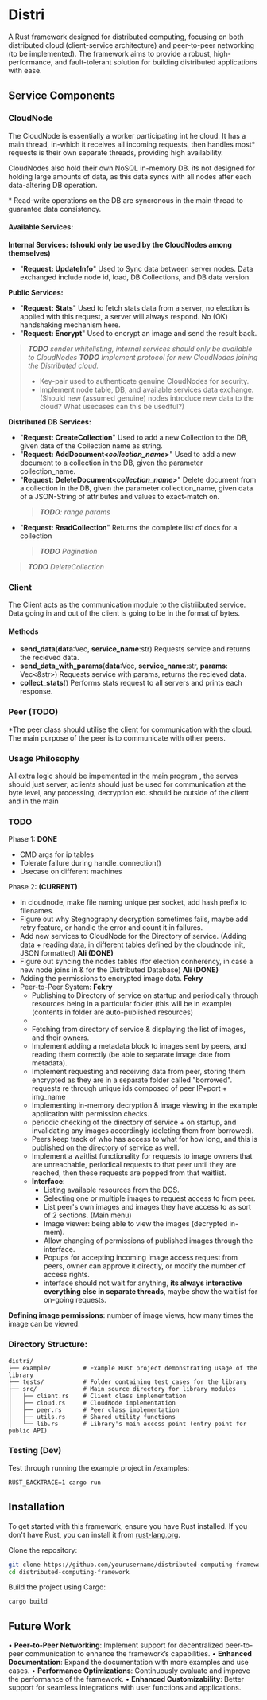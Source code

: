 # Distri
A Rust framework designed for distributed computing, focusing on both distributed cloud (client-service architecture) and peer-to-peer networking (to be implemented). The framework aims to provide a robust, high-performance, and fault-tolerant solution for building distributed applications with ease.


## Service Components

### CloudNode
The CloudNode is essentially a worker participating int he cloud. It has a main thread, in-which it receives all incoming requests, then handles most* requests is their own separate threads, providing high availability.

CloudNodes also hold their own NoSQL in-memory DB. its not designed for holding large amounts of data, as this data syncs with all nodes after each data-altering DB operation.

\* Read-write operations on the DB are syncronous in the main thread to guarantee data consistency.

#### Available Services:
**Internal Services: (should only be used by the CloudNodes among themselves)**
- "**Request: UpdateInfo**"
    Used to Sync data between server nodes. Data exchanged include node id, load, DB Collections, and DB data version.

**Public Services:**
- "**Request: Stats**"
    Used to fetch stats data from a server, no election is applied with this request, a server will always respond. No (OK) handshaking mechanism here.
- "**Request: Encrypt**"
    Used to encrypt an image and send the result back.

> ***TODO** sender whitelisting, internal services should only be available to CloudNodes*
> ***TODO** Implement protocol for new CloudNodes joining the Distributed cloud.*
> - Key-pair used to authenticate genuine CloudNodes for security.
> - Implement node table, DB, and available services data exchange.
> (Should new (assumed genuine) nodes introduce new data to the cloud? What usecases can this be usedful?)


**Distributed DB Services:**
- "**Request: CreateCollection**"
    Used to add a new Collection to the DB, given data of the Collection name as string.
- "**Request: AddDocument<*collection_name*>**"
    Used to add a new document to a collection in the DB, given the parameter collection_name.
- "**Request: DeleteDocument<*collection_name*>**"
    Delete document from a collection in the DB, given the parameter collection_name, given data of a JSON-String of attributes and values to exact-match on.
    > ***TODO**: range params*
- "**Request: ReadCollection**"
    Returns the complete list of docs for a collection
    > ***TODO** Pagination*

> ***TODO** DeleteCollection*

### Client
The Client acts as the communication module to the distriibuted service. Data going in and out of the client is going to be in the format of bytes.


#### Methods
- **send_data**(**data**:Vec<u8>, **service_name**:str)
    Requests service and returns the recieved data.
- **send_data_with_params**(**data**:Vec<u8>, **service_name**:str, **params**: Vec<&str>)
    Requests service with params, returns the recieved data.
- **collect_stats**()
    Performs stats request to all servers and prints each response.

### Peer (TODO)
\*The peer class should utilise the client for communication with the cloud. The main purpose of the peer is to communicate with other peers.

### Usage Philosophy
All extra logic should be impemented in the main program , the serves should just server, aclients should just be used for communication at the byte level, any processing, decryption etc. should be outside of the client and in the main


### TODO
Phase 1: **DONE**
- CMD args for ip tables
- Tolerate failure during handle_connection()
- Usecase on different machines

Phase 2: **(CURRENT)**
- In cloudnode, make file naming unique per socket, add hash prefix to filenames.
- Figure out why Stegnography decryption sometimes fails, maybe add retry feature, or handle the error and count it in failures.
- Add new services to CloudNode for the Directory of service. (Adding data + reading data, in different tables defined by the cloudnode init, JSON formatted) **Ali   (DONE)**
- Figure out syncing the nodes tables (for election conherency, in case a new node joins in & for the Distributed Database) **Ali (DONE)** 
- Adding the permissions to encrypted image data. **Fekry**
- Peer-to-Peer System:
**Fekry**
    - Publishing to Directory of service on startup and periodically through resources being in a particular folder (this will be in example) (contents in folder are auto-published resources)
    - 
    - Fetching from directory of service & displaying the list of images, and their owners.
    - Implement adding a metadata block to images sent by peers, and reading them correctly (be able to separate image date from metadata).
    - Implement requesting and receiving data from peer, storing them encrypted as they are in a separate folder called "borrowed". requests re through unique ids composed of peer IP+port + img_name
    - Implementing in-memory decryption & image viewing in the example application with permission checks.
    - periodic checking of the directory of service + on startup, and invalidating any images accordingly (deleting them from borrowed).
    - Peers keep track of who has access to what for how long, and this is published on the directory of service as well.
    - Implement a waitlist functionality for requests to image owners that are unreachable, periodical requests to that peer until they are reached, then these requests are popped from that waitlist.
    - **Interface**:
        - Listing available resources from the DOS.
        - Selecting one or multiple images to request access to from peer.
        - List peer's own images and images they have access to as sort of 2 sections. (Main menu)
        - Image viewer: being able to view the images (decrypted in-mem).
        - Allow changing of permissions of published images through the interface.
        - Popups for accepting incoming image access request from peers, owner can approve it directly, or modify the number of access rights.
        - interface should not wait for anything, **its always interactive everything else in separate threads**, maybe show the waitlist for on-going requests. 

**Defining image permissions**: number of image views, how many times the image can be viewed.



### Directory Structure:
```
distri/
├── example/         # Example Rust project demonstrating usage of the library
├── tests/           # Folder containing test cases for the library
├── src/             # Main source directory for library modules
│   ├── client.rs    # Client class implementation
│   ├── cloud.rs     # CloudNode implementation
│   ├── peer.rs      # Peer class implementation
│   ├── utils.rs     # Shared utility functions
│   └── lib.rs       # Library's main access point (entry point for public API)
```

### Testing (Dev)
Test through running the example project in /examples:
```
RUST_BACKTRACE=1 cargo run
```

## Installation

To get started with this framework, ensure you have Rust installed. If you don't have Rust, you can install it from [rust-lang.org](https://www.rust-lang.org/).

Clone the repository:

```bash
git clone https://github.com/yourusername/distributed-computing-framework.git
cd distributed-computing-framework
```
Build the project using Cargo:
```
cargo build
```


## Future Work

•	**Peer-to-Peer Networking**: Implement support for decentralized peer-to-peer communication to enhance the framework’s capabilities.
•	**Enhanced Documentation**: Expand the documentation with more examples and use cases.
•	**Performance Optimizations**: Continuously evaluate and improve the performance of the framework.
•	**Enhanced Customizability**: Better support for seamless integrations with user functions and applications.